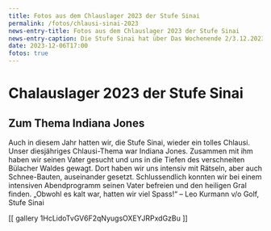 ```yaml
---
title: Fotos aus dem Chlauslager 2023 der Stufe Sinai
permalink: /fotos/chlausi-sinai-2023
news-entry-title: Fotos aus dem Chlauslager 2023 der Stufe Sinai
news-entry-caption: Die Stufe Sinai hat über Das Wochenende 2/3.12.2023 ein cooles Lager in Bülach erlebt.
date: 2023-12-06T17:00
fotos: true
---
```


# Chalauslager 2023 der Stufe Sinai

## Zum Thema Indiana Jones


Auch in diesem Jahr hatten wir, die Stufe Sinai, wieder ein tolles Chlausi. Unser diesjähriges Chlausi-Thema war Indiana Jones. Zusammen mit ihm haben wir seinen Vater gesucht und uns in die Tiefen des verschneiten Bülacher Waldes gewagt. Dort haben wir uns intensiv mit Rätseln, aber auch Schnee-Bauten, auseinander gesetzt. Schlussendlich konnten wir bei einem intensiven Abendprogramm seinen Vater befreien und den heiligen Gral finden.
„Obwohl es kalt war, hatten wir viel Spass!“ – Leo Kurmann v/o Golf, Stufe Sinai

[[ gallery 1HcLidoTvGV6F2qNyugsOXEYJRPxdGzBu ]]
